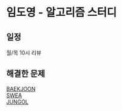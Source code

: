 # 임도영 - 알고리즘 스터디
## 일정
월/목 10시 리뷰

## 해결한 문제
[BAEKJOON](https://www.acmicpc.net/problemset?user=dyim0403&user_solved=1) <br />
[SWEA]() <br />
[JUNGOL]() <br />
